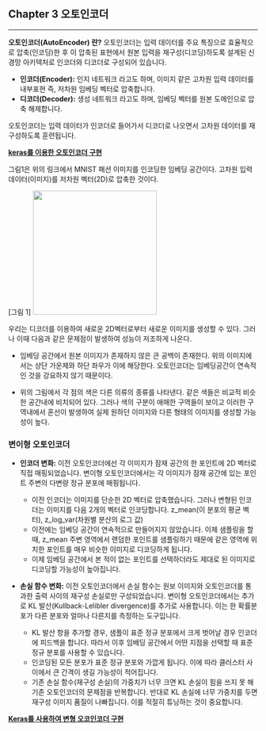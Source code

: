 ## Chapter 3 오토인코더

---

**오토인코더(AutoEncoder) 란?** 오토인코더는 입력 데이터를 주요 특징으로 효율적으로 압축(인코딩)한 후 이 압축된 표현에서 
원본 입력을 재구성(디코딩)하도록 설계된 신경망 아키텍처로 인코더와 디코더로 구성되어 있습니다.

- **인코더(Encoder):** 인지 네트워크 라고도 하며, 이미지 같은 고차원 입력 데이터를 내부표현 즉, 저차원 임베딩 벡터로 압축합니다.
- **디코더(Decoder):** 생성 네트워크 라고도 하며, 임베딩 벡터를 원본 도메인으로 압축 해제합니다.

오토인코더는 입력 데이터가 인코더로 들어가서 디코더로 나오면서 고차원 데이터를 재구성하도록 훈련됩니다.  

[**keras를 이용한 오토인코더 구현**](https://github.com/ChanghyunRyu/project-gaerchen/blob/main/learning/Generative_Deep_Learning/ch3/autoencoder_example.ipynb)

그림1은 위의 링크에서 MNIST 패션 이미지를 인코딩한 임베딩 공간이다. 고차원 입력 데이터(이미지)를 저차원 벡터(2D)로 압축한 것이다.

[그림 1]
<img src="https://github.com/user-attachments/assets/3808e80b-2e1f-41f8-8feb-50e989879c2b" height="250">

우리는 디코더를 이용하여 새로운 2D벡터로부터 새로운 이미지를 생성할 수 있다. 그러나 이때 다음과 같은 문제점이 발생하여 성능이 저조하게 나온다.

- 임베딩 공간에서 원본 이미지가 존재하지 않은 큰 공백이 존재한다. 위의 이미지에서는 상단 가운제와 하단 좌우가 이에 해당한다. 
오토인코더는 임베딩공간이 연속적인 것을 강요하지 않기 때문이다.


- 위의 그림에서 각 점의 색은 다른 의류의 종류를 나타낸다. 같은 색들은 비교적 비슷한 공간내에 비치되어 있다.
그러나 색의 구분이 애매한 구역들이 보이고 이러한 구역내에서 혼선이 발생하여 실제 원하던 이미지와 다른 형태의 이미지를 생성할 가능성이 높다.

### 변이형 오토인코더

- **인코더 변화:** 이전 오토인코더에선 각 이미지가 잠재 공간의 한 포인트에 2D 벡터로 직접 매핑되었습니다.
변이형 오토인코더에서는 각 이미지가 잠재 공간에 있는 포인트 주변의 다변량 정규 분포에 매핑됩니다. 
    - 이전 인코더는 이미지를 단순한 2D 벡터로 압축했습니다. 그러나 변형된 인코더는 이미지를 다음 2개의 벡터로 인코딩합니다.
  z_mean(이 분포의 평균 벡터), z_log_var(차원별 분산의 로그 값)
    - 이전에는 임베딩 공간이 연속적으로 만들어지지 않았습니다. 이제 샘플링을 할 때, 
  z_mean 주변 영역에서 랜덤한 포인트를 샘플링하기 때문에 같은 영역에 위치한 포인트를 매우 비슷한 이미지로 디코딩하게 됩니다.
    - 이제 임베딩 공간에서 본 적이 없는 포인트를 선택하더라도 제대로 된 이미지로 디코딩할 가능성이 높아집니다.


- **손실 함수 변화:** 이전 오토인코더에서 손실 함수는 원보 이미지와 오토인코더를 통과한 출력 사이의 재구성 손실로만 구성되었습니다.
변이형 오토인코더에서는 추가로 KL 발산(Kullback-Lelibler divergence)를 추가로 사용합니다. 이는 한 확률분포가 다른 분포와 얼마나 다른지를 측정하는 도구입니다.
  - KL 발산 항을 추가할 경우, 샘플이 표준 정규 분포에서 크게 벗어날 경우 인코더에 피드백을 합니다. 
  따라서 이후 임베딩 공간에서 어떤 지점을 선택할 때 표준 정규 분포를 사용할 수 있습니다.
  - 인코딩된 모든 분포가 표준 정규 분포와 가깝게 됩니다. 이에 따라 클러스터 사이에서 큰 간격이 생길 가능성이 적어집니다.
  - 기존 손실 함수(재구성 손실)의 가중치가 너무 크면 KL 손실이 힘을 쓰지 못 해 기존 오토인코더의 문제점을 반복합니다. 
  반대로 KL 손실에 너무 가중치를 두면 재구성 이미지 품질이 나빠집니다. 이를 적절히 튜닝하는 것이 중요합니다.

[**Keras를 사용하여 변형 오코인코더 구현**](https://github.com/ChanghyunRyu/project-gaerchen/blob/main/learning/Generative_Deep_Learning/ch3/vae_example.ipynb)
